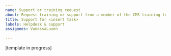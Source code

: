 ```yaml
---
name: Support or training request
about: Request training or support from a member of the CMS training team.
title: Support for <insert task>
labels: Helpdesk & support
assignees: VanessaLuxen

---
```


[template in progress]
